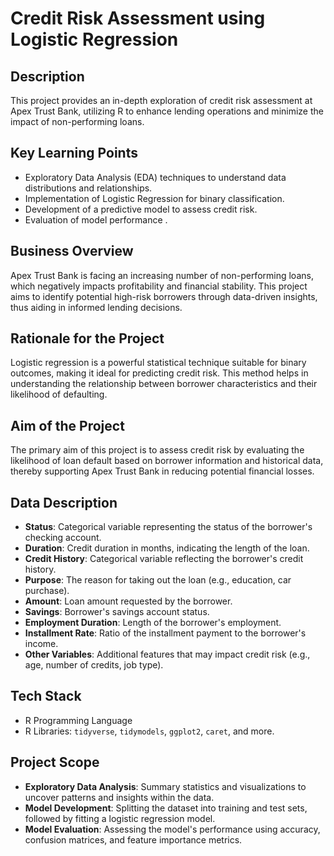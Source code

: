 # Credit Risk Assessment using Logistic Regression

## Description
This project provides an in-depth exploration of credit risk assessment at Apex Trust Bank, utilizing R to enhance lending operations and minimize the impact of non-performing loans.

## Key Learning Points
- Exploratory Data Analysis (EDA) techniques to understand data distributions and relationships.
- Implementation of Logistic Regression for binary classification.
- Development of a predictive model to assess credit risk.
- Evaluation of model performance .

## Business Overview
Apex Trust Bank is facing an increasing number of non-performing loans, which negatively impacts profitability and financial stability. This project aims to identify potential high-risk borrowers through data-driven insights, thus aiding in informed lending decisions.

## Rationale for the Project
Logistic regression is a powerful statistical technique suitable for binary outcomes, making it ideal for predicting credit risk. This method helps in understanding the relationship between borrower characteristics and their likelihood of defaulting.

## Aim of the Project
The primary aim of this project is to assess credit risk by evaluating the likelihood of loan default based on borrower information and historical data, thereby supporting Apex Trust Bank in reducing potential financial losses.

## Data Description
- **Status**: Categorical variable representing the status of the borrower's checking account.
- **Duration**: Credit duration in months, indicating the length of the loan.
- **Credit History**: Categorical variable reflecting the borrower's credit history.
- **Purpose**: The reason for taking out the loan (e.g., education, car purchase).
- **Amount**: Loan amount requested by the borrower.
- **Savings**: Borrower's savings account status.
- **Employment Duration**: Length of the borrower's employment.
- **Installment Rate**: Ratio of the installment payment to the borrower's income.
- **Other Variables**: Additional features that may impact credit risk (e.g., age, number of credits, job type).

## Tech Stack
- R Programming Language
- R Libraries: `tidyverse`, `tidymodels`, `ggplot2`, `caret`, and more.

## Project Scope
- **Exploratory Data Analysis**: Summary statistics and visualizations to uncover patterns and insights within the data.
- **Model Development**: Splitting the dataset into training and test sets, followed by fitting a logistic regression model.
- **Model Evaluation**: Assessing the model's performance using accuracy, confusion matrices, and feature importance metrics.

